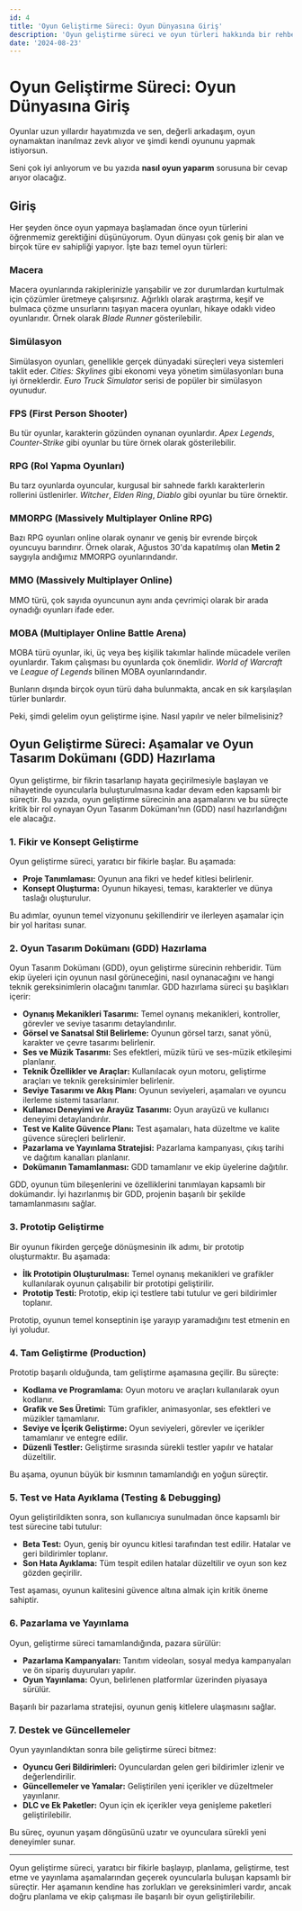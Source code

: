 ```yaml
---
id: 4
title: 'Oyun Geliştirme Süreci: Oyun Dünyasına Giriş'
description: 'Oyun geliştirme süreci ve oyun türleri hakkında bir rehber.'
date: '2024-08-23'
---
```


# Oyun Geliştirme Süreci: Oyun Dünyasına Giriş

Oyunlar uzun yıllardır hayatımızda ve sen, değerli arkadaşım, oyun oynamaktan inanılmaz zevk alıyor ve şimdi kendi oyununu yapmak istiyorsun.

Seni çok iyi anlıyorum ve bu yazıda __nasıl oyun yaparım__ sorusuna bir cevap arıyor olacağız.

## Giriş

Her şeyden önce oyun yapmaya başlamadan önce oyun türlerini öğrenmemiz gerektiğini düşünüyorum. Oyun dünyası çok geniş bir alan ve birçok türe ev sahipliği yapıyor. İşte bazı temel oyun türleri:

### Macera
Macera oyunlarında rakiplerinizle yarışabilir ve zor durumlardan kurtulmak için çözümler üretmeye çalışırsınız. Ağırlıklı olarak araştırma, keşif ve bulmaca çözme unsurlarını taşıyan macera oyunları, hikaye odaklı video oyunlarıdır. Örnek olarak *Blade Runner* gösterilebilir.

### Simülasyon
Simülasyon oyunları, genellikle gerçek dünyadaki süreçleri veya sistemleri taklit eder. *Cities: Skylines* gibi ekonomi veya yönetim simülasyonları buna iyi örneklerdir. *Euro Truck Simulator* serisi de popüler bir simülasyon oyunudur.

### FPS (First Person Shooter)
Bu tür oyunlar, karakterin gözünden oynanan oyunlardır. *Apex Legends*, *Counter-Strike* gibi oyunlar bu türe örnek olarak gösterilebilir.

### RPG (Rol Yapma Oyunları)
Bu tarz oyunlarda oyuncular, kurgusal bir sahnede farklı karakterlerin rollerini üstlenirler. *Witcher*, *Elden Ring*, *Diablo* gibi oyunlar bu türe örnektir.

### MMORPG (Massively Multiplayer Online RPG)
Bazı RPG oyunları online olarak oynanır ve geniş bir evrende birçok oyuncuyu barındırır. Örnek olarak, Ağustos 30'da kapatılmış olan __Metin 2__ saygıyla andığımız MMORPG oyunlarındandır.

### MMO (Massively Multiplayer Online)
MMO türü, çok sayıda oyuncunun aynı anda çevrimiçi olarak bir arada oynadığı oyunları ifade eder.

### MOBA (Multiplayer Online Battle Arena)
MOBA türü oyunlar, iki, üç veya beş kişilik takımlar halinde mücadele verilen oyunlardır. Takım çalışması bu oyunlarda çok önemlidir. *World of Warcraft* ve *League of Legends* bilinen MOBA oyunlarındandır.

Bunların dışında birçok oyun türü daha bulunmakta, ancak en sık karşılaşılan türler bunlardır.

Peki, şimdi gelelim oyun geliştirme işine. Nasıl yapılır ve neler bilmelisiniz?

## Oyun Geliştirme Süreci: Aşamalar ve Oyun Tasarım Dokümanı (GDD) Hazırlama

Oyun geliştirme, bir fikrin tasarlanıp hayata geçirilmesiyle başlayan ve nihayetinde oyuncularla buluşturulmasına kadar devam eden kapsamlı bir süreçtir. Bu yazıda, oyun geliştirme sürecinin ana aşamalarını ve bu süreçte kritik bir rol oynayan Oyun Tasarım Dokümanı’nın (GDD) nasıl hazırlandığını ele alacağız.

### 1. Fikir ve Konsept Geliştirme

Oyun geliştirme süreci, yaratıcı bir fikirle başlar. Bu aşamada:

- **Proje Tanımlaması:** Oyunun ana fikri ve hedef kitlesi belirlenir.
- **Konsept Oluşturma:** Oyunun hikayesi, teması, karakterler ve dünya taslağı oluşturulur.

Bu adımlar, oyunun temel vizyonunu şekillendirir ve ilerleyen aşamalar için bir yol haritası sunar.

### 2. Oyun Tasarım Dokümanı (GDD) Hazırlama

Oyun Tasarım Dokümanı (GDD), oyun geliştirme sürecinin rehberidir. Tüm ekip üyeleri için oyunun nasıl görüneceğini, nasıl oynanacağını ve hangi teknik gereksinimlerin olacağını tanımlar. GDD hazırlama süreci şu başlıkları içerir:

- **Oynanış Mekanikleri Tasarımı:** Temel oynanış mekanikleri, kontroller, görevler ve seviye tasarımı detaylandırılır.
- **Görsel ve Sanatsal Stil Belirleme:** Oyunun görsel tarzı, sanat yönü, karakter ve çevre tasarımı belirlenir.
- **Ses ve Müzik Tasarımı:** Ses efektleri, müzik türü ve ses-müzik etkileşimi planlanır.
- **Teknik Özellikler ve Araçlar:** Kullanılacak oyun motoru, geliştirme araçları ve teknik gereksinimler belirlenir.
- **Seviye Tasarımı ve Akış Planı:** Oyunun seviyeleri, aşamaları ve oyuncu ilerleme sistemi tasarlanır.
- **Kullanıcı Deneyimi ve Arayüz Tasarımı:** Oyun arayüzü ve kullanıcı deneyimi detaylandırılır.
- **Test ve Kalite Güvence Planı:** Test aşamaları, hata düzeltme ve kalite güvence süreçleri belirlenir.
- **Pazarlama ve Yayınlama Stratejisi:** Pazarlama kampanyası, çıkış tarihi ve dağıtım kanalları planlanır.
- **Dokümanın Tamamlanması:** GDD tamamlanır ve ekip üyelerine dağıtılır.

GDD, oyunun tüm bileşenlerini ve özelliklerini tanımlayan kapsamlı bir dokümandır. İyi hazırlanmış bir GDD, projenin başarılı bir şekilde tamamlanmasını sağlar.

### 3. Prototip Geliştirme

Bir oyunun fikirden gerçeğe dönüşmesinin ilk adımı, bir prototip oluşturmaktır. Bu aşamada:

- **İlk Prototipin Oluşturulması:** Temel oynanış mekanikleri ve grafikler kullanılarak oyunun çalışabilir bir prototipi geliştirilir.
- **Prototip Testi:** Prototip, ekip içi testlere tabi tutulur ve geri bildirimler toplanır.

Prototip, oyunun temel konseptinin işe yarayıp yaramadığını test etmenin en iyi yoludur.

### 4. Tam Geliştirme (Production)

Prototip başarılı olduğunda, tam geliştirme aşamasına geçilir. Bu süreçte:

- **Kodlama ve Programlama:** Oyun motoru ve araçları kullanılarak oyun kodlanır.
- **Grafik ve Ses Üretimi:** Tüm grafikler, animasyonlar, ses efektleri ve müzikler tamamlanır.
- **Seviye ve İçerik Geliştirme:** Oyun seviyeleri, görevler ve içerikler tamamlanır ve entegre edilir.
- **Düzenli Testler:** Geliştirme sırasında sürekli testler yapılır ve hatalar düzeltilir.

Bu aşama, oyunun büyük bir kısmının tamamlandığı en yoğun süreçtir.

### 5. Test ve Hata Ayıklama (Testing & Debugging)

Oyun geliştirildikten sonra, son kullanıcıya sunulmadan önce kapsamlı bir test sürecine tabi tutulur:

- **Beta Test:** Oyun, geniş bir oyuncu kitlesi tarafından test edilir. Hatalar ve geri bildirimler toplanır.
- **Son Hata Ayıklama:** Tüm tespit edilen hatalar düzeltilir ve oyun son kez gözden geçirilir.

Test aşaması, oyunun kalitesini güvence altına almak için kritik öneme sahiptir.

### 6. Pazarlama ve Yayınlama

Oyun, geliştirme süreci tamamlandığında, pazara sürülür:

- **Pazarlama Kampanyaları:** Tanıtım videoları, sosyal medya kampanyaları ve ön sipariş duyuruları yapılır.
- **Oyun Yayınlama:** Oyun, belirlenen platformlar üzerinden piyasaya sürülür.

Başarılı bir pazarlama stratejisi, oyunun geniş kitlelere ulaşmasını sağlar.

### 7. Destek ve Güncellemeler

Oyun yayınlandıktan sonra bile geliştirme süreci bitmez:

- **Oyuncu Geri Bildirimleri:** Oyunculardan gelen geri bildirimler izlenir ve değerlendirilir.
- **Güncellemeler ve Yamalar:** Geliştirilen yeni içerikler ve düzeltmeler yayınlanır.
- **DLC ve Ek Paketler:** Oyun için ek içerikler veya genişleme paketleri geliştirilebilir.

Bu süreç, oyunun yaşam döngüsünü uzatır ve oyunculara sürekli yeni deneyimler sunar.

---

Oyun geliştirme süreci, yaratıcı bir fikirle başlayıp, planlama, geliştirme, test etme ve yayınlama aşamalarından geçerek oyuncularla buluşan kapsamlı bir süreçtir. Her aşamanın kendine has zorlukları ve gereksinimleri vardır, ancak doğru planlama ve ekip çalışması ile başarılı bir oyun geliştirilebilir.
